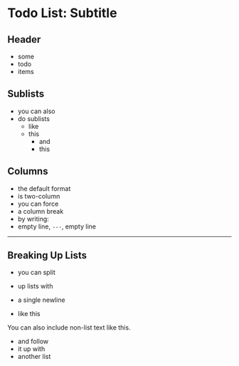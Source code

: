# Todo List: Subtitle

## Header
* some
* todo
* items

## Sublists
* you can also
* do sublists
  * like
  * this
    * and 
    * this

## Columns
* the default format 
* is two-column
* you can force
* a column break
* by writing: 
* empty line, `---`, empty line

---

## Breaking Up Lists
* you can split
* up lists with

* a single newline
* like this

You can also include non-list text like this.

* and follow
* it up with
* another list


